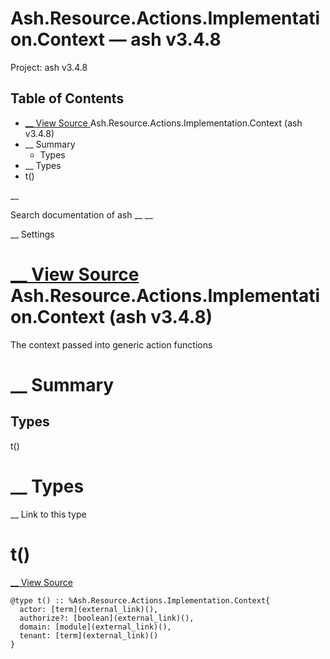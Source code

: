 # Ash.Resource.Actions.Implementation.Context — ash v3.4.8

Project: ash v3.4.8

## Table of Contents

- [ __ View Source ](external_link) Ash.Resource.Actions.Implementation.Context (ash v3.4.8)
- __ Summary
  - Types
- __ Types
- t()

__

Search documentation of ash __ __

__ Settings

#  [ __ View Source ](external_link) Ash.Resource.Actions.Implementation.Context (ash v3.4.8)

The context passed into generic action functions

#  __ Summary

##  Types

t()

#  __ Types

__ Link to this type

# t()

[ __ View Source ](external_link)
    
    
    @type t() :: %Ash.Resource.Actions.Implementation.Context{
      actor: [term](external_link)(),
      authorize?: [boolean](external_link)(),
      domain: [module](external_link)(),
      tenant: [term](external_link)()
    }
